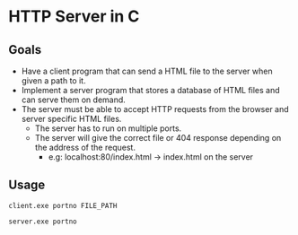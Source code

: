 # HTTP Server in C

## Goals

- Have a client program that can send a HTML file to the server when given a path to it.
- Implement a server program that stores a database of HTML files and can serve them on demand.
- The server must be able to accept HTTP requests from the browser and server specific HTML files.
  - The server has to run on multiple ports.
  - The server will give the correct file or 404 response depending on the address of the request.
    - e.g: localhost:80/index.html -> index.html on the server

 ## Usage

```
client.exe portno FILE_PATH
```

```
server.exe portno
```
